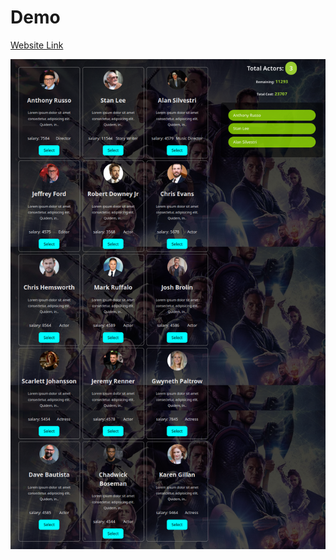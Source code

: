 # Demo

[Website Link](https://react-movie-actors.netlify.app/)

![screenshot](./src/assets/demo.png)
